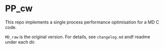# PP_cw

This repo implements a single process performance optimisation for a MD C code.

`MD_raw` is the original version. For details, see `changelog.md`  andf readme under each dir.
